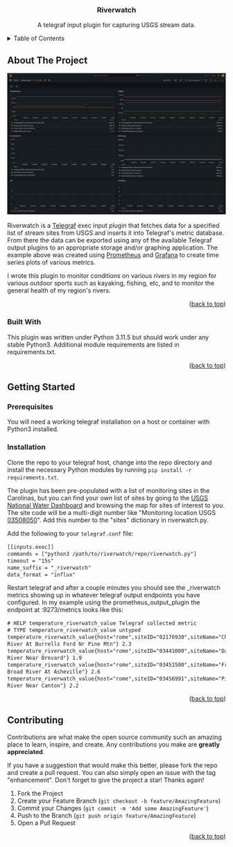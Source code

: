 <!-- Improved compatibility of back to top link: See: https://github.com/othneildrew/Best-README-Template/pull/73 -->
<a name="readme-top"></a>
<!--
*** Thanks for checking out the Best-README-Template. If you have a suggestion
*** that would make this better, please fork the repo and create a pull request
*** or simply open an issue with the tag "enhancement".
*** Don't forget to give the project a star!
*** Thanks again! Now go create something AMAZING! :D
-->



<!-- PROJECT SHIELDS -->
<!--
*** I'm using markdown "reference style" links for readability.
*** Reference links are enclosed in brackets [ ] instead of parentheses ( ).
*** See the bottom of this document for the declaration of the reference variables
*** for contributors-url, forks-url, etc. This is an optional, concise syntax you may use.
*** https://www.markdownguide.org/basic-syntax/#reference-style-links
-->


<!-- PROJECT LOGO -->
<br />
<div align="center">

  <h3 align="center">Riverwatch</h3>

  <p align="center">
    A telegraf input plugin for capturing USGS stream data.
  </p>
</div>



<!-- TABLE OF CONTENTS -->
<details>
  <summary>Table of Contents</summary>
  <ol>
    <li>
      <a href="#about-the-project">About The Project</a>
      <ul>
        <li><a href="#built-with">Built With</a></li>
      </ul>
    </li>
    <li>
      <a href="#getting-started">Getting Started</a>
      <ul>
        <li><a href="#prerequisites">Prerequisites</a></li>
        <li><a href="#installation">Installation</a></li>
      </ul>
    </li>
  </ol>
</details>



<!-- ABOUT THE PROJECT -->
## About The Project

![Product Name Screen Shot][product-screenshot]

Riverwatch is a <a href="https://www.influxdata.com/time-series-platform/telegraf/">Telegraf</a> exec input plugin that fetches data for a specified list of stream sites from USGS and inserts it into Telegraf's metric database. From there the data can be exported using any of the available Telegraf output plugins to an appropriate storage and/or graphing application. The example above was created using <a href="https://prometheus.io/">Prometheus</a> and <a href="https://grafana.com/">Grafana</a> to create time series plots of various metrics.

I wrote this plugin to monitor conditions on various rivers in my region for various outdoor sports such as kayaking, fishing, etc, and to monitor the general health of my region's rivers.

<p align="right">(<a href="#readme-top">back to top</a>)</p>



### Built With

This plugin was written under Python 3.11.5 but should work under any stable Python3. Additional module requirements are listed in requirements.txt.

<p align="right">(<a href="#readme-top">back to top</a>)</p>



<!-- GETTING STARTED -->
## Getting Started



### Prerequisites

You will need a working telegraf installation on a host or container with Python3 installed. 

### Installation

Clone the repo to your telegraf host, change into the repo directory and install the necessary Python modules by running `pip install -r requirements.txt`.

The plugin has been pre-populated with a list of monitoring sites in the Carolinas, but you can find your own list of sites by going to the <a href="https://dashboard.waterdata.usgs.gov/app/nwd/en/?region=lower48&aoi=default">USGS National Water Dashboard</a> and browsing the map for sites of interest to you. The site code will be a multi-digit number like "Monitoring location USGS <u>03508050</u>". Add this number to the "sites" dictionary in riverwatch.py.

Add the following to your `telegraf.conf` file:

```
[[inputs.exec]]
commands = ["python3 /path/to/riverwatch/repo/riverwatch.py"]
timeout = "15s"
name_suffix = "_riverwatch"
data_format = "influx"
```

Restart telegraf and after a couple minutes you should see the _riverwatch metrics showing up in whatever telegraf output endpoints you have configured. In my example using the prometheus_output_plugin the endpoint at :9273/metrics looks like this:

```
# HELP temperature_riverwatch_value Telegraf collected metric
# TYPE temperature_riverwatch_value untyped
temperature_riverwatch_value{host="rome",siteID="02176930",siteName="Chattooga River At Burrells Ford Nr Pine Mtn"} 2.3
temperature_riverwatch_value{host="rome",siteID="03441000",siteName="Davidson River Near Brevard"} 1.9
temperature_riverwatch_value{host="rome",siteID="03451500",siteName="French Broad River At Asheville"} 2.6
temperature_riverwatch_value{host="rome",siteID="03456991",siteName="Pigeon River Near Canton"} 2.2
```

<p align="right">(<a href="#readme-top">back to top</a>)</p>



<!-- CONTRIBUTING -->
## Contributing

Contributions are what make the open source community such an amazing place to learn, inspire, and create. Any contributions you make are **greatly appreciated**.

If you have a suggestion that would make this better, please fork the repo and create a pull request. You can also simply open an issue with the tag "enhancement".
Don't forget to give the project a star! Thanks again!

1. Fork the Project
2. Create your Feature Branch (`git checkout -b feature/AmazingFeature`)
3. Commit your Changes (`git commit -m 'Add some AmazingFeature'`)
4. Push to the Branch (`git push origin feature/AmazingFeature`)
5. Open a Pull Request

<p align="right">(<a href="#readme-top">back to top</a>)</p>


<!-- MARKDOWN LINKS & IMAGES -->
<!-- https://www.markdownguide.org/basic-syntax/#reference-style-links -->
[contributors-shield]: https://img.shields.io/github/contributors/othneildrew/Best-README-Template.svg?style=for-the-badge
[contributors-url]: https://github.com/othneildrew/Best-README-Template/graphs/contributors
[forks-shield]: https://img.shields.io/github/forks/othneildrew/Best-README-Template.svg?style=for-the-badge
[forks-url]: https://github.com/othneildrew/Best-README-Template/network/members
[stars-shield]: https://img.shields.io/github/stars/othneildrew/Best-README-Template.svg?style=for-the-badge
[stars-url]: https://github.com/othneildrew/Best-README-Template/stargazers
[issues-shield]: https://img.shields.io/github/issues/othneildrew/Best-README-Template.svg?style=for-the-badge
[issues-url]: https://github.com/othneildrew/Best-README-Template/issues
[license-shield]: https://img.shields.io/github/license/othneildrew/Best-README-Template.svg?style=for-the-badge
[license-url]: https://github.com/othneildrew/Best-README-Template/blob/master/LICENSE.txt
[product-screenshot]: images/screenshot.png
